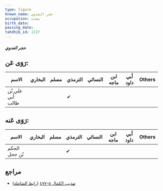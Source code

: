 ```yaml
---
type: figure
known_name: حجر العدوي
occupation: محدث
birth_date:
passing_date:
tahdhib_id: 1137
---
```

##### حجر العدوي

## رَوَى عَن:
| الاسم             | البخاري | مسلم | الترمذي | النسائي | ابن ماجه | أبي داود | Others |
| ----------------- | ------- | ---- | ------- | ------- | -------- | -------- | ------ |
| علي بْن أَبي طالب |         |      | ✔       |         |          |          |        |
## رَوَى عَنه:
| الاسم         | البخاري | مسلم | الترمذي | النسائي | ابن ماجه | أبي داود | Others |
| ------------- | ------- | ---- | ------- | ------- | -------- | -------- | ------ |
| الحكم بْن جحل |         |      | ✔       |         |          |          |        |
## مراجع
- [تهذيب الكمال ٥-٤٧٧](obsidian://open?vault=Tahdhib-al-Kamal&file=Figures/١١٣٧-حجر%20العدوي) ([رابط الشاملة](https://shamela.ws/book/3722/2555))